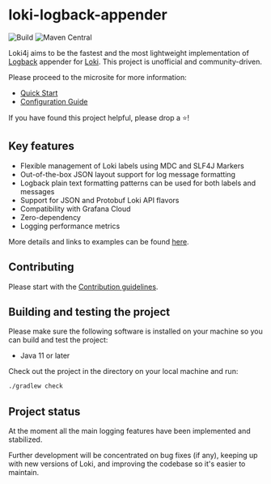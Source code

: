 # loki-logback-appender

![Build](https://img.shields.io/github/actions/workflow/status/loki4j/loki-logback-appender/build-and-test.yaml?branch=main)
![Maven Central](https://img.shields.io/maven-central/v/com.github.loki4j/loki-logback-appender?color=blue)

Loki4j aims to be the fastest and the most lightweight implementation of
[Logback](http://logback.qos.ch/) appender for [Loki](https://grafana.com/oss/loki/).
This project is unofficial and community-driven.

Please proceed to the microsite for more information:

- [Quick Start](https://loki4j.github.io/loki-logback-appender/#quick-start)
- [Configuration Guide](https://loki4j.github.io/loki-logback-appender/docs/configuration)

If you have found this project helpful, please drop a :star:!

## Key features

- Flexible management of Loki labels using MDC and SLF4J Markers
- Out-of-the-box JSON layout support for log message formatting
- Logback plain text formatting patterns can be used for both labels and messages
- Support for JSON and Protobuf Loki API flavors
- Compatibility with Grafana Cloud
- Zero-dependency
- Logging performance metrics

More details and links to examples can be found [here](https://loki4j.github.io/loki-logback-appender/#key-features).

## Contributing

Please start with the [Contribution guidelines](CONTRIBUTING.md).

## Building and testing the project

Please make sure the following software is installed on your machine
so you can build and test the project:

- Java 11 or later

Check out the project in the directory on your local machine and run:

```sh
./gradlew check
```

## Project status

At the moment all the main logging features have been implemented and stabilized.

Further development will be concentrated on bug fixes (if any), keeping up with new versions of Loki, and
improving the codebase so it's easier to maintain.
